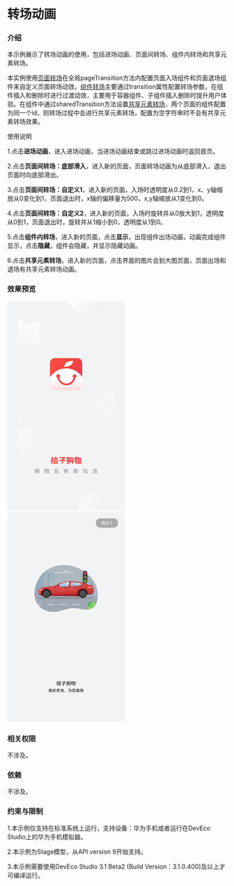# 转场动画

### 介绍

本示例展示了转场动画的使用，包括进场动画、页面间转场、组件内转场和共享元素转场。

本实例使用[页面转场](https://developer.harmonyos.com/cn/docs/documentation/doc-references-V3/ts-page-transition-animation-0000001477981233-V3)在全局pageTransition方法内配置页面入场组件和页面退场组件来自定义页面转场动效。[组件转场](https://developer.harmonyos.com/cn/docs/documentation/doc-references-V3/ts-transition-animation-component-0000001427902496-V3)主要通过transition属性配置转场参数，在组件插入和删除时进行过渡动效，主要用于容器组件、子组件插入删除时提升用户体验。在组件中通过sharedTransition方法设置[共享元素转场](https://developer.harmonyos.com/cn/docs/documentation/doc-references-V3/ts-transition-animation-shared-elements-0000001428061776-V3)，两个页面的组件配置为同一个id，则转场过程中会进行共享元素转场，配置为空字符串时不会有共享元素转场效果。

使用说明

1.点击**进场动画**，进入进场动画，当进场动画结束或跳过进场动画时返回首页。

2.点击**页面间转场：底部滑入**，进入新的页面，页面转场动画为从底部滑入，退出页面时向底部滑出。

3.点击**页面间转场：自定义1**，进入新的页面，入场时透明度从0.2到1，x、y轴缩放从0变化到1，页面退出时，x轴的偏移量为500，x,y轴缩放从1变化到0。

4.点击**页面间转场：自定义2**，进入新的页面，入场时旋转并从0放大到1，透明度从0到1，页面退出时，旋转并从1缩小到0，透明度从1到0。

5.点击**组件内转场**，进入新的页面，点击**显示**，出现组件出场动画，动画完成组件显示，点击**隐藏**，组件会隐藏，并显示隐藏动画。

6.点击**共享元素转场**，进入新的页面，点击界面的图片会到大图页面，页面出场和退场有共享元素转场动画。

### 效果预览

![](screenshots/devices/animation_one.png) ![](screenshots/devices/animation_two.png)

### 相关权限

不涉及。

### 依赖

不涉及。

### 约束与限制

1.本示例仅支持在标准系统上运行，支持设备：华为手机或者运行在DevEco Studio上的华为手机模拟器。

2.本示例为Stage模型，从API version 9开始支持。

3.本示例需要使用DevEco Studio 3.1 Beta2 (Build Version：3.1.0.400)及以上才可编译运行。
